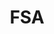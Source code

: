 ---
# This topic lives at
# https://digital.gov/topics/fsa

# Topic Title
title: "FSA"

# description — keep it short and clear
# summary: ""

# Weight
weight: 1

# For more information on managing topics,
# see https://github.com/GSA/digitalgov.gov/wiki/topics
---